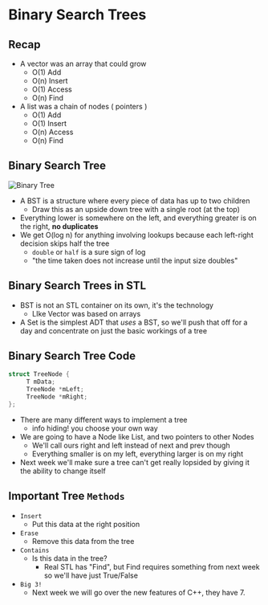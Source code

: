 # Binary Search Trees
## Recap
- A vector was an array that could grow
	- O(1) Add
	- O(n) Insert
	- O(1) Access
	- O(n) Find
- A list was a chain of nodes ( pointers )
	- O(1) Add
	- O(1) Insert
	- O(n) Access
	- O(n) Find

## Binary Search Tree
![Binary Tree](https://external-content.duckduckgo.com/iu/?u=http%3A%2F%2Fwww.btechsmartclass.com%2Fdata_structures%2Fds_images%2FBST%2520Construction.png&f=1&nofb=1)
- A BST is a structure where every piece of data has up to two children
	- Draw this as an upside down tree with a single root (at the top)
- Everything lower is somewhere on the left, and everything greater is on the right, **no duplicates**
- We get O(log n) for anything involving lookups because each left-right decision skips half the tree
	- `double` or `half` is a sure sign of log 
	- "the time taken does not increase until the input size doubles"

## Binary Search Trees in STL
- BST is not an STL container on its own, it's the technology
	- LIke Vector was based on arrays
- A Set is the simplest ADT that *uses* a BST, so we'll push that off for a day and concentrate on just the basic workings of a tree

## Binary Search Tree Code
```cpp
struct TreeNode {
     T mData;
     TreeNode *mLeft;
     TreeNode *mRight;
};
```
- There are many different ways to implement a tree
	- info hiding! you choose your own way
- We are going to have a Node like List, and two pointers to other Nodes
	- We'll call ours right and left instead of next and prev though
	- Everything smaller is on my left, everything larger is on my right
- Next week we'll make sure a tree can't get really lopsided by giving it the ability to change itself

## Important Tree `Methods`
- `Insert`
	- Put this data at the right position
- `Erase`
	- Remove this data from the tree
- `Contains`
	- Is this data in the tree?
		- Real STL has "Find", but Find requires something from next week so we'll have just True/False
- `Big 3!`
	- Next week we will go over the new features of C++, they have 7. 
